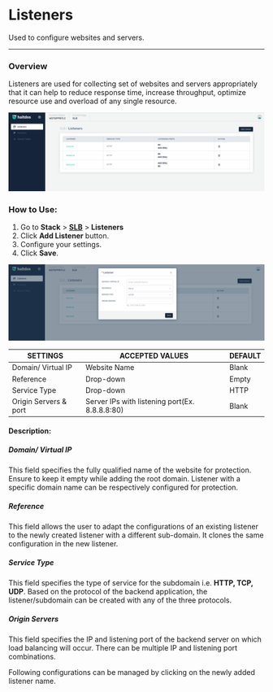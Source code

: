 # Listeners
Used to configure websites and servers.

---

### Overview

Listeners are used for collecting set of websites and servers appropriately that it can help to reduce response time, increase throughput, optimize resource use and overload of any single resource.

![Listener1](/img/adc/v7/docs/adc_listeners.png)

### How to Use:

1. Go to **Stack** > [**SLB**](/adc/docs) > **Listeners** 
2. Click **Add Listener** button.
3. Configure your settings.
4. Click **Save**.

![Listener2](/img/adc/v7/docs/adc_listeners1.png)

| SETTINGS              | ACCEPTED VALUES                                    | DEFAULT |
|-----------------------|----------------------------------------------------|---------|
| Domain/ Virtual IP    | Website Name                                       | Blank   |
| Reference             | Drop-down                                          | Empty   |
| Service Type          | Drop-down                                          | HTTP    |
| Origin Servers & port | Server IPs with listening port(Ex. 8.8.8.8:80)     | Blank   |

#### Description:

##### **Domain/ Virtual IP**

This field specifies the fully qualified name of the website for protection. Ensure to keep it empty while adding the root domain. Listener with a specific domain name can be respectively configured for protection.

##### **Reference**

This field allows the user to adapt the configurations of an existing listener to the newly created listener with a different sub-domain. It clones the same configuration in the new listener.

##### **Service Type**

This field specifies the type of service for the subdomain i.e. **HTTP, TCP, UDP**. Based on the protocol of the backend application, the listener/subdomain can be created with any of the three protocols.

##### **Origin Servers**

This field specifies the IP and listening port of the backend server on which load balancing will occur. There can be multiple IP and listening port combinations.

Following configurations can be managed by clicking on the newly added listener name.